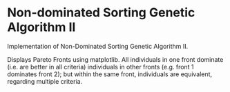 # Non-dominated Sorting Genetic Algorithm II

Implementation of Non-Dominated Sorting Genetic Algorithm II.

Displays Pareto Fronts using matplotlib. All individuals in one front 
dominate (i.e. are better in all criteria) individuals in other fronts (e.g.
front 1 dominates front 2); but within the same front, individuals are
equivalent, regarding multiple criteria. 